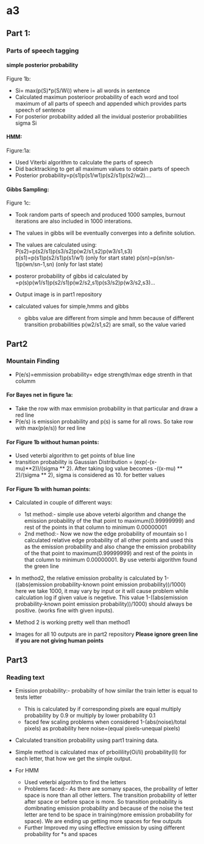 # a3

## Part 1:

### Parts of speech tagging

#### simple posterior probability
Figure 1b:

* Si= max(p(S)*p(S/Wi)) where i= all words in sentence
* Calculated maximun posterioor probability of each word and tool maximum  of all parts of speech and appended which provides parts speech of sentence
* For posterior probability added all the invidual posterior probabilities sigma Si

#### HMM:
Figure:1a:
* Used Viterbi algorithm to calculate the parts of speech
* Did backtracking to get all maximum values to obtain parts of speech
* Posterior probability=p(s1)p(s1/w1)p(s2/s1)p(s2/w2)....

#### Gibbs Sampling:
Figure 1c:
* Took random parts of speech and produced 1000 samples, burnout iterations are also included in 1000 interations.
* The values in gibbs will be eventually converges into a definite solution.
* The values are calculated using:
    P(s2)=p(s2/s1)p(s3/s2)p(w2/s1,s2)p(w3/s1,s3)
    p(s1)=p(s1)p(s2/s1)p(s1/w1)  (only for start state)
    p(sn)=p(sn/sn-1)p(wn/sn-1,sn) (only for last state)
* posteror probability of gibbs id calculated by =p(s)p(w1/s1)p(s2/s1)p(w2/s2,s1)p(s3/s2)p(w3/s2,s3)...
* Output image is in part1 repository

* calculated values for simple,hmms and gibbs
    * gibbs value are different from simple and hmm because of different transition probabilities p(w2/s1,s2) are small, so the value varied


## Part2
### Mountain Finding

* P(e/s)=emmission probability= edge strength/max edge strenth in that columm

#### For Bayes net in figure 1a:

* Take the row with max emmision probability in that particular and draw a red line
* P(e/s) is emission probability and p(s) is same for all rows. So take row with max(p(e/s)) for red line

#### For Figure 1b without human points:

* Used veterbi algorithm to get points of blue line
* transition probability is Gaussian Distribution  = (exp(-(x-mu)**2))/(sigma ** 2). After taking log value becomes -((x-mu) ** 2)/(sigma ** 2), sigma is considered as 10. for better values

#### For Figure 1b with human points:

* Calculated in couple of different ways:
    * 1st method:- simple use above veterbi algorithm and change the emission probability of the that point to maximum(0.99999999) and rest of the points in that column to minimum 0.00000001
    * 2nd method:- Now we now the edge probability of mountain so I calculated relative edge probability of all other points and used this as the emission probability and also change the emission probability of the that point to maximum(0.99999999) and rest of the points in that column to minimum 0.00000001. By use veterbi algorithm found the green line

* In method2, the relative emission probality is calculated by 1-((abs(emission probability-known point emission probability))/1000) here we take 1000, it may vary by input or it will cause problem while calculation log if given value is negetive. This value 1-((abs(emission probability-known point emission probability))/1000) should always be positive. (works fine with given inputs).
* Method 2 is working pretty well than method1
* Images for all 10 outputs are in part2 repository
**Please ignore green line if you are not giving human points**



## Part3
###  Reading text
* Emission probability:- probabilty of how similar the train letter is equal to tests letter
    * This is calculated by if corresponding pixels are equal multiply probability by 0.9 or multiply by lower probability 0.1
    * faced few scaling problems when considered 1-(abs(noise)/total pixels) as probability here noise=(equal pixels-unequal pixels)

* Calculated transition probability using part1 training data.

* Simple method is calculated max of prboilility(Oi/li) probability(li) for each letter, that how we get the simple output.
* For HMM
    * Used veterbi algorithm to find the letters
    * Problems faced:- As there are somany spaces, the probaility of letter space is nore than all other letters. The transition probability of letter after space or before space is more. So transition probability is domibnating emission probability and because of the noise the test letter are tend to be space in training(more emission probability for space). We are ending up getting more spaces for few outputs
    * Further Improved my using effective emission by using different probability for *s and spaces





